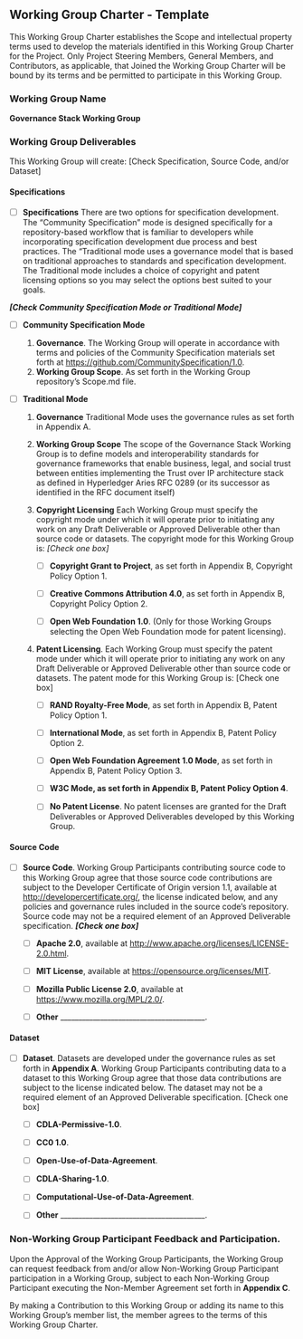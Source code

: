 ## Working Group Charter - Template
This Working Group Charter establishes the Scope and intellectual property terms used to develop the materials identified in this Working Group Charter for the Project.  Only Project Steering Members, General Members, and Contributors, as applicable, that Joined the Working Group Charter will be bound by its terms and be permitted to participate in this Working Group. 

### Working Group Name
**Governance Stack Working Group**

### Working Group Deliverables
This Working Group will create:  [Check Specification, Source Code, and/or Dataset]

#### Specifications
- [ ] **Specifications** There are two options for specification development.  The “Community Specification” mode is designed specifically for a repository-based workflow that is familiar to developers while incorporating specification development due process and best practices.  The “Traditional mode uses a governance model that is based on traditional approaches to standards and specification development.  The Traditional mode includes a choice of copyright and patent licensing options so you may select the options best suited to your goals. 
	
 ***[Check Community Specification Mode or Traditional Mode]***	

- [ ] **Community Specification Mode**

  1. **Governance**. The Working Group will operate in accordance with terms and policies of the Community Specification materials set forth at https://github.com/CommunitySpecification/1.0.
  2. **Working Group Scope**. As set forth in the Working Group repository’s Scope.md file. 

- [ ] **Traditional Mode**

  1. **Governance** Traditional Mode uses the governance rules as set forth in Appendix A.
  2. **Working Group Scope** The scope of the Governance Stack Working Group is to define models and interoperability standards for governance frameworks that enable business, legal, and social trust between entities implementing the Trust over IP architecture stack as defined in Hyperledger Aries RFC 0289 (or its successor as identified in the RFC document itself)
  3. **Copyright Licensing** Each Working Group must specify the copyright mode under which it will operate prior to initiating any work on any Draft Deliverable or Approved Deliverable other than source code or datasets. The copyright mode for this Working Group is:  *[Check one box]* 

     - [ ] **Copyright Grant to Project**, as set forth in Appendix B, Copyright Policy Option 1. 

     - [ ] **Creative Commons Attribution 4.0**, as set forth in Appendix B, Copyright Policy Option 2. 

     - [ ] **Open Web Foundation 1.0**. (Only for those Working Groups selecting the Open Web Foundation mode for patent licensing). 

  4. **Patent Licensing**. Each Working Group must specify the patent mode under which it will operate prior to initiating any work on any Draft Deliverable or Approved Deliverable other than source code or datasets. The patent mode for this Working Group is: [Check one box] 

     - [ ] **RAND Royalty-Free Mode**, as set forth in Appendix B, Patent Policy Option 1. 

     - [ ] **International Mode**, as set forth in Appendix B, Patent Policy Option 2.  

     - [ ] **Open Web Foundation Agreement 1.0 Mode**, as set forth in Appendix B, Patent Policy Option 3. 

     - [ ] **W3C Mode, as set forth in Appendix B, Patent Policy Option 4**. 

     - [ ] **No Patent License**.  No patent licenses are granted for the Draft Deliverables or Approved Deliverables developed by this Working Group.   

#### Source Code
- [ ] **Source Code**. Working Group Participants contributing source code to this Working Group agree that those source code contributions are subject to the Developer Certificate of Origin version 1.1, available at http://developercertificate.org/, the license indicated below, and any policies and governance rules included in the source code’s repository.  Source code may not be a required element of an Approved Deliverable specification.  ***[Check one box]*** 

  - [ ] **Apache 2.0**, available at http://www.apache.org/licenses/LICENSE-2.0.html.   

  - [ ] **MIT License**, available at https://opensource.org/licenses/MIT.  

  - [ ] **Mozilla Public License 2.0**, available at https://www.mozilla.org/MPL/2.0/. 

  - [ ] **Other**  ________________________________________.

#### Dataset
- [ ] **Dataset**. Datasets are developed under the governance rules as set forth in **Appendix A**.  Working Group Participants contributing data to a dataset to this Working Group agree that those data contributions are subject to the license indicated below.  The dataset may not be a required element of an Approved Deliverable specification.  [Check one box] 
 
  - [ ] **CDLA-Permissive-1.0**.

  - [ ] **CC0 1.0**.
 
  - [ ] **Open-Use-of-Data-Agreement**.

  - [ ] **CDLA-Sharing-1.0**.

  - [ ] **Computational-Use-of-Data-Agreement**.

  - [ ] **Other**  ________________________________________.

### Non-Working Group Participant Feedback and Participation.
Upon the Approval of the Working Group Participants, the Working Group can request feedback from and/or allow Non-Working Group Participant participation in a Working Group, subject to each Non-Working Group Participant executing the Non-Member Agreement set forth in **Appendix C**.
 
By making a Contribution to this Working Group or adding its name to this Working Group’s member list, the member agrees to the terms of this Working Group Charter.

